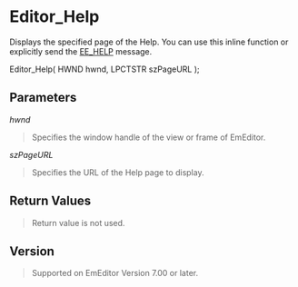 # Editor\_Help

Displays the specified page of the Help. You can use this inline function or explicitly send
the [EE\_HELP](../message/ee_help)
message.

Editor\_Help( HWND hwnd, LPCTSTR szPageURL );

## Parameters

_hwnd_

> Specifies the window handle of the view or frame of EmEditor.

_szPageURL_

> Specifies the URL of the Help page to display.

## Return Values

> Return value is not used.

## Version

> Supported on EmEditor Version 7.00 or later.

